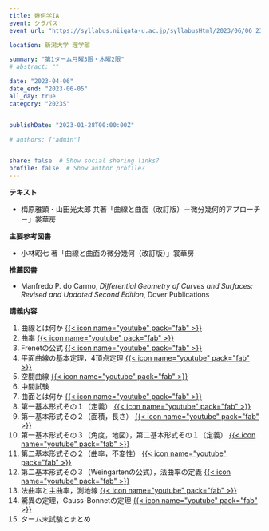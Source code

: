 ```yaml
---
title: 幾何学IA
event: シラバス
event_url: "https://syllabus.niigata-u.ac.jp/syllabusHtml/2023/06/06_231S1516_ja_JP.html"

location: 新潟大学 理学部

summary: "第1ターム月曜3限・木曜2限"
# abstract: ""

date: "2023-04-06"
date_end: "2023-06-05"
all_day: true
category: "2023S"


publishDate: "2023-01-28T00:00:00Z"

# authors: ["admin"]


share: false  # Show social sharing links?
profile: false  # Show author profile?
---
```

**テキスト**
- 梅原雅顕・山田光太郎 共著「曲線と曲面（改訂版）－微分幾何的アプローチ－」裳華房

**主要参考図書**
- 小林昭七 著「曲線と曲面の微分幾何（改訂版）」裳華房

**推薦図書**
- Manfredo P. do Carmo, *Differential Geometry of Curves and Surfaces: Revised and Updated Second Edition*, Dover Publications

**講義内容**
1. 曲線とは何か
	[{{< icon name="youtube" pack="fab" >}}](https://youtu.be/zHiM90e5Jto)
2. 曲率
	[{{< icon name="youtube" pack="fab" >}}](https://youtu.be/-5Ydw2paLtw)
3. Frenetの公式
	[{{< icon name="youtube" pack="fab" >}}](https://youtu.be/m2qwrfxpcc0)
4. 平面曲線の基本定理，4頂点定理
	[{{< icon name="youtube" pack="fab" >}}](https://youtu.be/62Z7NXuDzAI)
5. 空間曲線
	[{{< icon name="youtube" pack="fab" >}}](https://youtu.be/tL19shtM08Q)
6. 中間試験
7. 曲面とは何か
	[{{< icon name="youtube" pack="fab" >}}](https://youtu.be/6NzEQNBWC_A)
8. 第一基本形式その１（定義）
	[{{< icon name="youtube" pack="fab" >}}](https://youtu.be/o1d5nUnQImU)
9. 第一基本形式その２（面積，長さ）
	[{{< icon name="youtube" pack="fab" >}}](https://youtu.be/-El-dCoCqkE)
10. 第一基本形式その３（角度，地図），第二基本形式その１（定義）
	[{{< icon name="youtube" pack="fab" >}}](https://youtu.be/x2n_U7_LtlY)
11. 第二基本形式その２（曲率，不変性）
	[{{< icon name="youtube" pack="fab" >}}](https://youtu.be/7Uii5E60ccI)
12. 第二基本形式その３（Weingartenの公式），法曲率の定義
	[{{< icon name="youtube" pack="fab" >}}](https://youtu.be/O5eB2Zl8364)
13. 法曲率と主曲率，測地線
	[{{< icon name="youtube" pack="fab" >}}](https://youtu.be/xgs26JLORMk)
14. 驚異の定理，Gauss-Bonnetの定理
	[{{< icon name="youtube" pack="fab" >}}](https://youtu.be/iSWH9BS-ihw)
15. ターム末試験とまとめ
